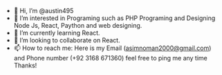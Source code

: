 - 👋 Hi, I’m @austin495
- 👀 I’m interested in Programing such as PHP Programing and Designing Node Js, React, Paython and web designing.
- 🌱 I’m currently learning React.
- 💞️ I’m looking to collaborate on React.
- 📫 How to reach me: Here is my Email (asimnoman2000@gmail.com) and Phone number (+92 3168 671360) feel free to ping me any time Thanks!

<!---
asimkiller/asimkiller is a ✨ special ✨ repository because its `README.md` (this file) appears on your GitHub profile.
You can click the Preview link to take a look at your changes.
--->
